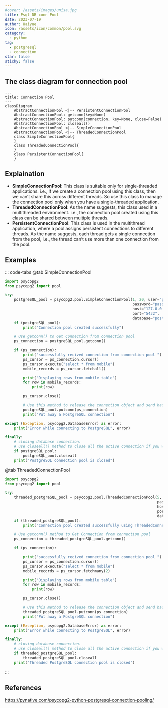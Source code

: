 ```yaml
---
#cover: /assets/images/unisa.jpg
title: Psql DB conn Pool
date: 2023-07-19
author: Haiyue
icon: /assets/icon/common/pool.svg
category:
  - python
tag:
  - postgresql
  - connection
star: false
sticky: false
---
```



## The class diagram for connection pool
``` mermaid
---
title: Connection Pool
---
classDiagram
    AbstractConnectionPool <|-- PersistentConnectionPool
    AbstractConnectionPool: getconn(key=None)
    AbstractConnectionPool: putconn(connection, key=None, close=False)
    AbstractConnectionPool: closeall()
    AbstractConnectionPool <|-- SimpleConnectionPool
    AbstractConnectionPool <|-- ThreadedConnectionPool
    class SimpleConnectionPool{
    }
    class ThreadedConnectionPool{
    }
    class PersistentConnectionPool{
    }
```
## Explaination
- **SimpleConnectionPool**: This class is suitable only for single-threaded applications. i.e., If we create a connection pool using this class, then we can’t share this across different threads. So use this class to manage the connection pool only when you have a single-threaded application.
- **ThreadedConnectionPool**: As the name suggests, this class used in a multithreaded environment. i.e., the connection pool created using this class can be shared between multiple threads.
- **PersistentConnectionPool**: This class is used in the multithread application, where a pool assigns persistent connections to different threads. As the name suggests, each thread gets a single connection from the pool, i.e., the thread can’t use more than one connection from the pool.


## Examples
::: code-tabs
@tab SimpleConnectionPool
``` python
import psycopg2
from psycopg2 import pool

try:
    postgreSQL_pool = psycopg2.pool.SimpleConnectionPool(1, 20, user="postgres",
                                                         password="pass@#29",
                                                         host="127.0.0.1",
                                                         port="5432",
                                                         database="postgres_db")
    if (postgreSQL_pool):
        print("Connection pool created successfully")

    # Use getconn() to Get Connection from connection pool
    ps_connection = postgreSQL_pool.getconn()

    if (ps_connection):
        print("successfully recived connection from connection pool ")
        ps_cursor = ps_connection.cursor()
        ps_cursor.execute("select * from mobile")
        mobile_records = ps_cursor.fetchall()

        print("Displaying rows from mobile table")
        for row in mobile_records:
            print(row)

        ps_cursor.close()

        # Use this method to release the connection object and send back to connection pool
        postgreSQL_pool.putconn(ps_connection)
        print("Put away a PostgreSQL connection")

except (Exception, psycopg2.DatabaseError) as error:
    print("Error while connecting to PostgreSQL", error)

finally:
    # closing database connection.
    # use closeall() method to close all the active connection if you want to turn of the application
    if postgreSQL_pool:
        postgreSQL_pool.closeall
    print("PostgreSQL connection pool is closed")
```

@tab ThreadedConnectionPool 
``` python
import psycopg2
from psycopg2 import pool

try:
    threaded_postgreSQL_pool = psycopg2.pool.ThreadedConnectionPool(5, 20, user="postgres",
                                                                    password="pass@#29",
                                                                    host="127.0.0.1",
                                                                    port="5432",
                                                                    database="postgres_db")
    if (threaded_postgreSQL_pool):
        print("Connection pool created successfully using ThreadedConnectionPool")

    # Use getconn() method to Get Connection from connection pool
    ps_connection = threaded_postgreSQL_pool.getconn()

    if (ps_connection):

        print("successfully recived connection from connection pool ")
        ps_cursor = ps_connection.cursor()
        ps_cursor.execute("select * from mobile")
        mobile_records = ps_cursor.fetchmany(2)

        print("Displaying rows from mobile table")
        for row in mobile_records:
            print(row)

        ps_cursor.close()

        # Use this method to release the connection object and send back ti connection pool
        threaded_postgreSQL_pool.putconn(ps_connection)
        print("Put away a PostgreSQL connection")

except (Exception, psycopg2.DatabaseError) as error:
    print("Error while connecting to PostgreSQL", error)

finally:
    # closing database connection.
    # use closeall() method to close all the active connection if you want to turn of the application
    if threaded_postgreSQL_pool:
        threaded_postgreSQL_pool.closeall
    print("Threaded PostgreSQL connection pool is closed")
```
:::


## References
https://pynative.com/psycopg2-python-postgresql-connection-pooling/
